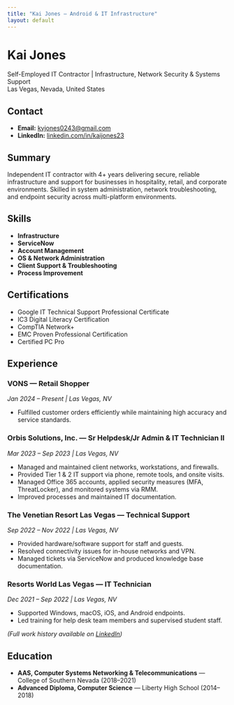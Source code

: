 ```yaml
---
title: "Kai Jones — Android & IT Infrastructure"
layout: default
---
```


# Kai Jones

Self-Employed IT Contractor | Infrastructure, Network Security & Systems Support  
Las Vegas, Nevada, United States

## Contact

- **Email:** [kvjones0243@gmail.com](mailto:kvjones0243@gmail.com)  
- **LinkedIn:** [linkedin.com/in/kaijones23](https://www.linkedin.com/in/kaijones23)

## Summary

Independent IT contractor with 4+ years delivering secure, reliable infrastructure and support for businesses in hospitality, retail, and corporate environments. Skilled in system administration, network troubleshooting, and endpoint security across multi-platform environments.

## Skills

- **Infrastructure**
- **ServiceNow**
- **Account Management**
- **OS & Network Administration**
- **Client Support & Troubleshooting**
- **Process Improvement**

## Certifications

- Google IT Technical Support Professional Certificate  
- IC3 Digital Literacy Certification  
- CompTIA Network+  
- EMC Proven Professional Certification  
- Certified PC Pro  

## Experience

### **VONS** — Retail Shopper  

*Jan 2024 – Present | Las Vegas, NV*  

- Fulfilled customer orders efficiently while maintaining high accuracy and service standards.

### **Orbis Solutions, Inc.** — Sr Helpdesk/Jr Admin & IT Technician II  

*Mar 2023 – Sep 2023 | Las Vegas, NV*  

- Managed and maintained client networks, workstations, and firewalls.  
- Provided Tier 1 & 2 IT support via phone, remote tools, and onsite visits.  
- Managed Office 365 accounts, applied security measures (MFA, ThreatLocker), and monitored systems via RMM.  
- Improved processes and maintained IT documentation.

### **The Venetian Resort Las Vegas** — Technical Support  

*Sep 2022 – Nov 2022 | Las Vegas, NV*  

- Provided hardware/software support for staff and guests.  
- Resolved connectivity issues for in-house networks and VPN.  
- Managed tickets via ServiceNow and produced knowledge base documentation.

### **Resorts World Las Vegas** — IT Technician  

*Dec 2021 – Sep 2022 | Las Vegas, NV*  

- Supported Windows, macOS, iOS, and Android endpoints.  
- Led training for help desk team members and supervised student staff.

*(Full work history available on [LinkedIn](https://www.linkedin.com/in/kaijones23))*

## Education

- **AAS, Computer Systems Networking & Telecommunications** — College of Southern Nevada (2018–2021)  
- **Advanced Diploma, Computer Science** — Liberty High School (2014–2018)

